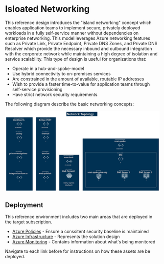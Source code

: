 # Isloated Networking

This reference design introduces the "island networking" concept which enables application teams to implement secure, privately deployed workloads in a fully self-service manner without dependencies on enterprise networking. This model leverages Azure networking features such as Private Link, Private Endpoint, Private DNS Zones, and Private DNS Resolver which provide the necessary inbound and outbound integration with the corporate network while maintaining a high degree of isolation and service scalability. This type of design is useful for organizations that:

- Operate in a hub-and-spoke-model
- Use hybrid connectivity to on-premises services
- Are constrained in the amount of available, routable IP addresses
- Wish to provide a faster time-to-value for application teams through self-service provisioning
- Have strict network security requirements

The following diagram describe the basic networking concepts:

<img src="media/diagram-network.svg" alt="Network diagram"/>

## Deployment

This reference environment includes two main areas that are deployed in the target subscription.

- [Azure Policies](policies/readme.md) - Ensure a conssitent security baseline is maintained
- [Azure Infrastructure](deployment/readme.md) - Represents the solution design
- [Azure Monitoring](monitoring/readme.md) - Contains information about what's being monitored

Navigate to each link before for instructions on how these assets are be deployed.
